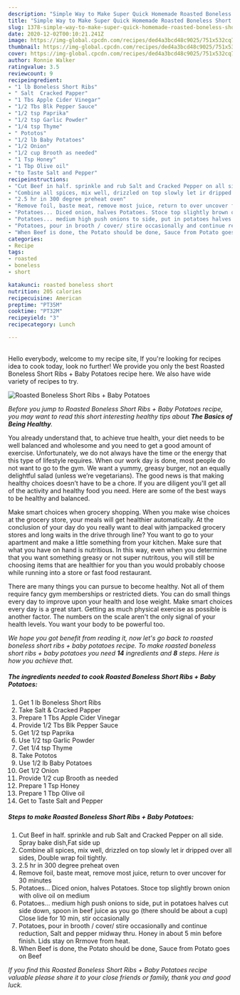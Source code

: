 ```yaml
---
description: "Simple Way to Make Super Quick Homemade Roasted Boneless Short Ribs + Baby Potatoes"
title: "Simple Way to Make Super Quick Homemade Roasted Boneless Short Ribs + Baby Potatoes"
slug: 1378-simple-way-to-make-super-quick-homemade-roasted-boneless-short-ribs-baby-potatoes
date: 2020-12-02T00:10:21.241Z
image: https://img-global.cpcdn.com/recipes/ded4a3bcd48c9025/751x532cq70/roasted-boneless-short-ribs-baby-potatoes-recipe-main-photo.jpg
thumbnail: https://img-global.cpcdn.com/recipes/ded4a3bcd48c9025/751x532cq70/roasted-boneless-short-ribs-baby-potatoes-recipe-main-photo.jpg
cover: https://img-global.cpcdn.com/recipes/ded4a3bcd48c9025/751x532cq70/roasted-boneless-short-ribs-baby-potatoes-recipe-main-photo.jpg
author: Ronnie Walker
ratingvalue: 3.5
reviewcount: 9
recipeingredient:
- "1 lb Boneless Short Ribs"
- " Salt  Cracked Papper"
- "1 Tbs Apple Cider Vinegar"
- "1/2 Tbs Blk Pepper Sauce"
- "1/2 tsp Paprika"
- "1/2 tsp Garlic Powder"
- "1/4 tsp Thyme"
- " Pototos"
- "1/2 lb Baby Potatoes"
- "1/2 Onion"
- "1/2 cup Brooth as needed"
- "1 Tsp Honey"
- "1 Tbp Olive oil"
- "to Taste Salt and Pepper"
recipeinstructions:
- "Cut Beef in half. sprinkle and rub Salt and Cracked Pepper on all side. Spray bake dish,Fat side up"
- "Combine all spices, mix well, drizzled on top slowly let ir dripped over all sides, Double wrap foil tightly."
- "2.5 hr in 300 degree preheat oven"
- "Remove foil, baste meat, remove most juice, return to over uncover for 30 minutes"
- "Potatoes... Diced onion, halves Potatoes. Stoce top slightly brown onion with olive oil on medium"
- "Potatoes... medium high push onions to side, put in potatoes halves cut side down, spoon in beef juice as you go (there should be about a cup) Close lide for 10 min, stir occasionally"
- "Potatoes, pour in brooth / cover/ stire occasionally and continue reduction, Salt and pepper midway thru. Honey in about 5 min before finish. Lids stay on Rrmove from heat."
- "When Beef is done, the Potato should be done, Sauce from Potato goes on Beef"
categories:
- Recipe
tags:
- roasted
- boneless
- short

katakunci: roasted boneless short 
nutrition: 205 calories
recipecuisine: American
preptime: "PT35M"
cooktime: "PT32M"
recipeyield: "3"
recipecategory: Lunch

---
```

<br>
Hello everybody, welcome to my recipe site, If you're looking for recipes idea to cook today, look no further! We provide you only the best Roasted Boneless Short Ribs + Baby Potatoes recipe here. We also have wide variety of recipes to try.
<br>


![Roasted Boneless Short Ribs + Baby Potatoes](https://img-global.cpcdn.com/recipes/ded4a3bcd48c9025/751x532cq70/roasted-boneless-short-ribs-baby-potatoes-recipe-main-photo.jpg)

<i>Before you jump to Roasted Boneless Short Ribs + Baby Potatoes recipe, you may want to read this short interesting healthy tips about <strong>The Basics of Being Healthy</strong>.</i>

You already understand that, to achieve true health, your diet needs to be well balanced and wholesome and you need to get a good amount of exercise. Unfortunately, we do not always have the time or the energy that this type of lifestyle requires. When our work day is done, most people do not want to go to the gym. We want a yummy, greasy burger, not an equally delightful salad (unless we’re vegetarians). The good news is that making healthy choices doesn’t have to be a chore. If you are diligent you'll get all of the activity and healthy food you need. Here are some of the best ways to be healthy and balanced.

Make smart choices when grocery shopping. When you make wise choices at the grocery store, your meals will get healthier automatically. At the conclusion of your day do you really want to deal with jampacked grocery stores and long waits in the drive through line? You want to go to your apartment and make a little something from your kitchen. Make sure that what you have on hand is nutritious. In this way, even when you determine that you want something greasy or not super nutritous, you will still be choosing items that are healthier for you than you would probably choose while running into a store or fast food restaurant.

There are many things you can pursue to become healthy. Not all of them require fancy gym memberships or restricted diets. You can do small things every day to improve upon your health and lose weight. Make smart choices every day is a great start. Getting as much physical exercise as possible is another factor. The numbers on the scale aren't the only signal of your health levels. You want your body to be powerful too. 


<i>We hope you got benefit from reading it, now let's go back to roasted boneless short ribs + baby potatoes recipe. To make roasted boneless short ribs + baby potatoes you need <strong>14</strong> ingredients and <strong>8</strong> steps. Here is how you achieve that.
</i>

##### The ingredients needed to cook Roasted Boneless Short Ribs + Baby Potatoes:

1. Get 1 lb Boneless Short Ribs
1. Take  Salt &amp; Cracked Papper
1. Prepare 1 Tbs Apple Cider Vinegar
1. Provide 1/2 Tbs Blk Pepper Sauce
1. Get 1/2 tsp Paprika
1. Use 1/2 tsp Garlic Powder
1. Get 1/4 tsp Thyme
1. Take  Pototos
1. Use 1/2 lb Baby Potatoes
1. Get 1/2 Onion
1. Provide 1/2 cup Brooth as needed
1. Prepare 1 Tsp Honey
1. Prepare 1 Tbp Olive oil
1. Get to Taste Salt and Pepper


##### Steps to make Roasted Boneless Short Ribs + Baby Potatoes:

1. Cut Beef in half. sprinkle and rub Salt and Cracked Pepper on all side. Spray bake dish,Fat side up
1. Combine all spices, mix well, drizzled on top slowly let ir dripped over all sides, Double wrap foil tightly.
1. 2.5 hr in 300 degree preheat oven
1. Remove foil, baste meat, remove most juice, return to over uncover for 30 minutes
1. Potatoes... Diced onion, halves Potatoes. Stoce top slightly brown onion with olive oil on medium
1. Potatoes... medium high push onions to side, put in potatoes halves cut side down, spoon in beef juice as you go (there should be about a cup) Close lide for 10 min, stir occasionally
1. Potatoes, pour in brooth / cover/ stire occasionally and continue reduction, Salt and pepper midway thru. Honey in about 5 min before finish. Lids stay on Rrmove from heat.
1. When Beef is done, the Potato should be done, Sauce from Potato goes on Beef


<i>If you find this Roasted Boneless Short Ribs + Baby Potatoes recipe valuable please share it to your close friends or family, thank you and good luck.</i>
